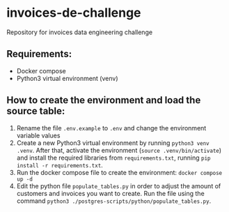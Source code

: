 # invoices-de-challenge
Repository for invoices data engineering challenge

## Requirements:
- Docker compose
- Python3 virtual environment (venv)

## How to create the environment and load the source table:
1. Rename the file `.env.example` to `.env` and change the environment variable values
2. Create a new Python3 virtual environment by running `python3 venv .venv`. After that, activate the environment (`source .venv/bin/activate`) and install the required libraries from `requirements.txt`, running `pip install -r requirements.txt`.
3. Run the docker compose file to create the environment: `docker compose up -d`
4. Edit the python file `populate_tables.py` in order to adjust the amount of customers and invoices you want to create. Run the file using the command `python3 ./postgres-scripts/python/populate_tables.py`.